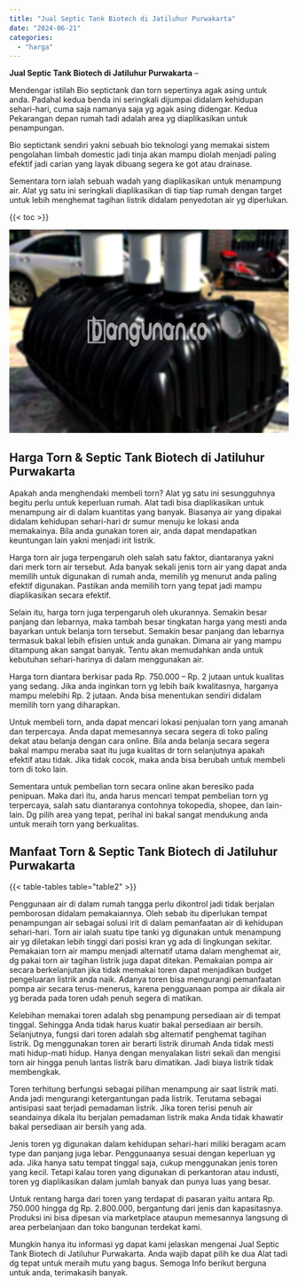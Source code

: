 ```yaml
---
title: "Jual Septic Tank Biotech di Jatiluhur Purwakarta"
date: "2024-06-21"
categories: 
  - "harga"
---
```


**Jual Septic Tank Biotech di Jatiluhur Purwakarta** –

Mendengar istilah Bio septictank dan torn sepertinya agak asing untuk anda. Padahal kedua benda ini seringkali dijumpai didalam kehidupan sehari-hari, cuma saja namanya saja yg agak asing didengar. Kedua Pekarangan depan rumah tadi adalah area yg diaplikasikan untuk penampungan.

Bio septictank sendiri yakni sebuah bio teknologi yang memakai sistem pengolahan limbah domestic jadi tinja akan mampu diolah menjadi paling efektif jadi carian yang layak dibuang segera ke got atau drainase.

Sementara torn ialah sebuah wadah yang diaplikasikan untuk menampung air. Alat yg satu ini seringkali diaplikasikan di tiap tiap rumah dengan target untuk lebih menghemat tagihan listrik didalam penyedotan air yg diperlukan.

{{< toc >}}

![Jual Septic Tank Biotech di Jatiluhur Purwakarta](/images/jual-bio-septictank-24.png)

## Harga Torn & Septic Tank Biotech di Jatiluhur Purwakarta

Apakah anda menghendaki membeli torn? Alat yg satu ini sesungguhnya begitu perlu untuk keperluan rumah. Alat tadi bisa diaplikasikan untuk menampung air di dalam kuantitas yang banyak. Biasanya air yang dipakai didalam kehidupan sehari-hari dr sumur menuju ke lokasi anda memakainya. Bila anda gunakan toren air, anda dapat mendapatkan keuntungan lain yakni menjadi irit listrik.

Harga torn air juga terpengaruh oleh salah satu faktor, diantaranya yakni dari merk torn air tersebut. Ada banyak sekali jenis torn air yang dapat anda memilih untuk digunakan di rumah anda, memilih yg menurut anda paling efektif digunakan. Pastikan anda memilih torn yang tepat jadi mampu diaplikasikan secara efektif.

Selain itu, harga torn juga terpengaruh oleh ukurannya. Semakin besar panjang dan lebarnya, maka tambah besar tingkatan harga yang mesti anda bayarkan untuk belanja torn tersebut. Semakin besar panjang dan lebarnya termasuk bakal lebih efisien untuk anda gunakan. Dimana air yang mampu ditampung akan sangat banyak. Tentu akan memudahkan anda untuk kebutuhan sehari-harinya di dalam menggunakan air.

Harga torn diantara berkisar pada Rp. 750.000 – Rp. 2 jutaan untuk kualitas yang sedang. Jika anda inginkan torn yg lebih baik kwalitasnya, harganya mampu melebihi Rp. 2 jutaan. Anda bisa menentukan sendiri didalam memilih torn yang diharapkan.

Untuk membeli torn, anda dapat mencari lokasi penjualan torn yang amanah dan terpercaya. Anda dapat memesannya secara segera di toko paling dekat atau belanja dengan cara online. Bila anda belanja secara segera bakal mampu meraba saat itu juga kualitas dr torn selanjutnya apakah efektif atau tidak. Jika tidak cocok, maka anda bisa berubah untuk membeli torn di toko lain.

Sementara untuk pembelian torn secara online akan beresiko pada penipuan. Maka dari itu, anda harus mencari tempat pembelian torn yg terpercaya, salah satu diantaranya contohnya tokopedia, shopee, dan lain-lain. Dg pilih area yang tepat, perihal ini bakal sangat mendukung anda untuk meraih torn yang berkualitas.

## Manfaat Torn & Septic Tank Biotech di Jatiluhur Purwakarta

{{< table-tables table="table2" >}}

Penggunaan air di dalam rumah tangga perlu dikontrol jadi tidak berjalan pemborosan didalam pemakaiannya. Oleh sebab itu diperlukan tempat penampungan air sebagai solusi irit di dalam pemanfaatan air di kehidupan sehari-hari. Torn air ialah suatu tipe tanki yg digunakan untuk menampung air yg diletakan lebih tinggi dari posisi kran yg ada di lingkungan sekitar. Pemakaian torn air mampu menjadi alternatif utama dalam menghemat air, dg pakai torn air tagihan listrik juga dapat ditekan. Pemakaian pompa air secara berkelanjutan jika tidak memakai toren dapat menjadikan budget pengeluaran listrik anda naik. Adanya toren bisa mengurangi pemanfaatan pompa air secara terus-menerus, karena pengguanaan pompa air dikala air yg berada pada toren udah penuh segera di matikan.

Kelebihan memakai toren adalah sbg penampung persediaan air di tempat tinggal. Sehingga Anda tidak harus kuatir bakal persediaan air bersih. Selanjutnya, fungsi dari toren adalah sbg alternatif penghemat tagihan listrik. Dg menggunakan toren air berarti listrik dirumah Anda tidak mesti mati hidup-mati hidup. Hanya dengan menyalakan listri sekali dan mengisi torn air hingga penuh lantas listrik baru dimatikan. Jadi biaya listrik tidak membengkak.

Toren terhitung berfungsi sebagai pilihan menampung air saat listrik mati. Anda jadi mengurangi ketergantungan pada listrik. Terutama sebagai antisipasi saat terjadi pemadaman listrik. Jika toren terisi penuh air seandainya dikala itu berjalan pemadaman listrik maka Anda tidak khawatir bakal persediaan air bersih yang ada.

Jenis toren yg digunakan dalam kehidupan sehari-hari miliki beragam acam type dan panjang juga lebar. Penggunaanya sesuai dengan keperluan yg ada. Jika hanya satu tempat tinggal saja, cukup menggunakan jenis toren yang kecil. Tetapi kalau toren yang digunakan di perkantoran atau industi, toren yg diaplikasikan dalam jumlah banyak dan punya luas yang besar.

Untuk rentang harga dari toren yang terdapat di pasaran yaitu antara Rp. 750.000 hingga dg Rp. 2.800.000, bergantung dari jenis dan kapasitasnya. Produksi ini bisa dipesan via marketplace ataupun memesannya langsung di area perbelanjaan dan toko bangunan terdekat kami.

Mungkin hanya itu informasi yg dapat kami jelaskan mengenai Jual Septic Tank Biotech di Jatiluhur Purwakarta. Anda wajib dapat pilih ke dua Alat tadi dg tepat untuk meraih mutu yang bagus. Semoga Info berikut berguna untuk anda, terimakasih banyak.
